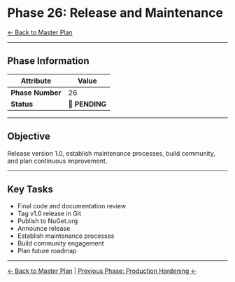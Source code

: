 # Phase 26: Release and Maintenance

[← Back to Master Plan](../MasterPlan.md)

---

## Phase Information

| Attribute | Value |
|-----------|-------|
| **Phase Number** | 26 |
| **Status** | 📅 **PENDING** |

---

## Objective

Release version 1.0, establish maintenance processes, build community, and plan continuous improvement.

---

## Key Tasks

- Final code and documentation review
- Tag v1.0 release in Git
- Publish to NuGet.org
- Announce release
- Establish maintenance processes
- Build community engagement
- Plan future roadmap

---

[← Back to Master Plan](../MasterPlan.md) | [Previous Phase: Production Hardening ←](Phase-25.md)
